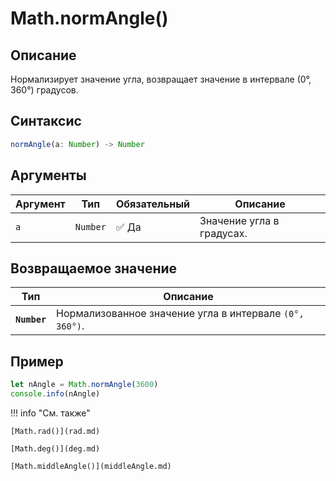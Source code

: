 # Math.normAngle()

## Описание
Нормализирует значение угла, возвращает значение в интервале (0°, 360°) градусов.

## Синтаксис
```javascript
normAngle(a: Number) -> Number
``` 

## Аргументы
| Аргумент | Тип    | Обязательный | Описание                     |
|---------|--------|--------------|------------------------------|
| `a`     | `Number` | :white_check_mark: Да         | Значение угла в градусах.    |

## Возвращаемое значение
| Тип      | Описание                                               |
|----------|--------------------------------------------------------|
| **`Number`** | Нормализованное значение угла в интервале `(0°, 360°)`. |

## Пример
``` javascript linenums="1"
let nAngle = Math.normAngle(3600)
console.info(nAngle)
``` 

!!! info "См. также"

    [Math.rad()](rad.md)

    [Math.deg()](deg.md)

    [Math.middleAngle()](middleAngle.md)
